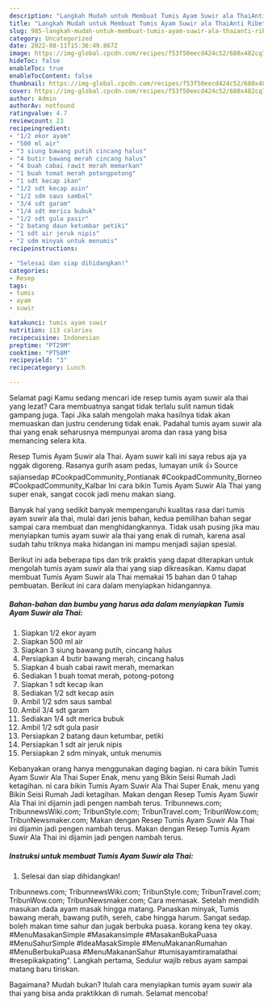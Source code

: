 ```yaml
---
description: "Langkah Mudah untuk Membuat Tumis Ayam Suwir ala ThaiAnti Ribet"
title: "Langkah Mudah untuk Membuat Tumis Ayam Suwir ala ThaiAnti Ribet"
slug: 985-langkah-mudah-untuk-membuat-tumis-ayam-suwir-ala-thaianti-ribet
category: Uncategorized
date: 2022-08-11T15:36:49.867Z
image: https://img-global.cpcdn.com/recipes/f53f50eecd424c52/680x482cq70/tumis-ayam-suwir-ala-thai-foto-resep-utama.jpg
hideToc: false
enableToc: true
enableTocContent: false
thumbnail: https://img-global.cpcdn.com/recipes/f53f50eecd424c52/680x482cq70/tumis-ayam-suwir-ala-thai-foto-resep-utama.jpg
cover: https://img-global.cpcdn.com/recipes/f53f50eecd424c52/680x482cq70/tumis-ayam-suwir-ala-thai-foto-resep-utama.jpg
author: Admin
authorAv: notfound
ratingvalue: 4.7
reviewcount: 23
recipeingredient:
- "1/2 ekor ayam"
- "500 ml air"
- "3 siung bawang putih cincang halus"
- "4 butir bawang merah cincang halus"
- "4 buah cabai rawit merah memarkan"
- "1 buah tomat merah potongpotong"
- "1 sdt kecap ikan"
- "1/2 sdt kecap asin"
- "1/2 sdm saus sambal"
- "3/4 sdt garam"
- "1/4 sdt merica bubuk"
- "1/2 sdt gula pasir"
- "2 batang daun ketumbar petiki"
- "1 sdt air jeruk nipis"
- "2 sdm minyak untuk menumis"
recipeinstructions:

- "Selesai dan siap dihidangkan!"
categories:
- Resep
tags:
- tumis
- ayam
- suwir

katakunci: tumis ayam suwir 
nutrition: 113 calories
recipecuisine: Indonesian
preptime: "PT29M"
cooktime: "PT58M"
recipeyield: "3"
recipecategory: Lunch

---
```



Selamat pagi Kamu sedang mencari ide resep tumis ayam suwir ala thai yang lezat? Cara membuatnya sangat tidak terlalu sulit namun tidak gampang juga. Tapi Jika salah mengolah maka hasilnya tidak akan memuaskan dan justru cenderung tidak enak. Padahal tumis ayam suwir ala thai yang enak seharusnya mempunyai aroma dan rasa yang bisa memancing selera kita.


Resep Tumis Ayam Suwir ala Thai. Ayam suwir kali ini saya rebus aja ya nggak digoreng. Rasanya gurih asam pedas, lumayan unik 👍 Source sajiansedap #CookpadCommunity_Pontianak #CookpadCommunity_Borneo #CookpadCommunity_Kalbar Ini cara bikin Tumis Ayam Suwir Ala Thai yang super enak, sangat cocok jadi menu makan siang.

Banyak hal yang sedikit banyak mempengaruhi kualitas rasa dari tumis ayam suwir ala thai, mulai dari jenis bahan, kedua pemilihan bahan segar sampai cara membuat dan menghidangkannya. Tidak usah pusing jika mau menyiapkan tumis ayam suwir ala thai yang enak di rumah, karena asal sudah tahu triknya maka hidangan ini mampu menjadi sajian spesial.


Berikut ini ada beberapa tips dan trik praktis yang dapat diterapkan untuk mengolah tumis ayam suwir ala thai yang siap dikreasikan. Kamu dapat membuat Tumis Ayam Suwir ala Thai memakai 15 bahan dan 0 tahap pembuatan. Berikut ini cara dalam menyiapkan hidangannya.

<!--inarticleads1-->

##### Bahan-bahan dan bumbu yang harus ada dalam menyiapkan Tumis Ayam Suwir ala Thai:

1. Siapkan 1/2 ekor ayam
1. Siapkan 500 ml air
1. Siapkan 3 siung bawang putih, cincang halus
1. Persiapkan 4 butir bawang merah, cincang halus
1. Siapkan 4 buah cabai rawit merah, memarkan
1. Sediakan 1 buah tomat merah, potong-potong
1. Siapkan 1 sdt kecap ikan
1. Sediakan 1/2 sdt kecap asin
1. Ambil 1/2 sdm saus sambal
1. Ambil 3/4 sdt garam
1. Sediakan 1/4 sdt merica bubuk
1. Ambil 1/2 sdt gula pasir
1. Persiapkan 2 batang daun ketumbar, petiki
1. Persiapkan 1 sdt air jeruk nipis
1. Persiapkan 2 sdm minyak, untuk menumis


Kebanyakan orang hanya menggunakan daging bagian. ni cara bikin Tumis Ayam Suwir Ala Thai Super Enak, menu yang Bikin Seisi Rumah Jadi ketagihan. ni cara bikin Tumis Ayam Suwir Ala Thai Super Enak, menu yang Bikin Seisi Rumah Jadi ketagihan. Makan dengan Resep Tumis Ayam Suwir Ala Thai ini dijamin jadi pengen nambah terus. Tribunnews.com; TribunnewsWiki.com; TribunStyle.com; TribunTravel.com; TribunWow.com; TribunNewsmaker.com; Makan dengan Resep Tumis Ayam Suwir Ala Thai ini dijamin jadi pengen nambah terus. Makan dengan Resep Tumis Ayam Suwir Ala Thai ini dijamin jadi pengen nambah terus. 

<!--inarticleads2-->

##### Instruksi untuk membuat Tumis Ayam Suwir ala Thai:


1. Selesai dan siap dihidangkan!

Tribunnews.com; TribunnewsWiki.com; TribunStyle.com; TribunTravel.com; TribunWow.com; TribunNewsmaker.com; Cara memasak. Setelah mendidih masukan dada ayam masak hingga matang. Panaskan minyak, Tumis bawang merah, bawang putih, sereh, cabe hingga harum. Sangat sedap. boleh makan time sahur dan jugak berbuka puasa. korang kena tey okay. #MenuMasakanSimple #Masakansimple #MasakanBukaPuasa #MenuSahurSimple #IdeaMasakSimple #MenuMakananRumahan #MenuBerbukaPuasa #MenuMakananSahur #tumisayamtiramalathai #resepikakpating&#34;. Langkah pertama, Sedulur wajib rebus ayam sampai matang baru tiriskan. 

Bagaimana? Mudah bukan? Itulah cara menyiapkan tumis ayam suwir ala thai yang bisa anda praktikkan di rumah. Selamat mencoba!
